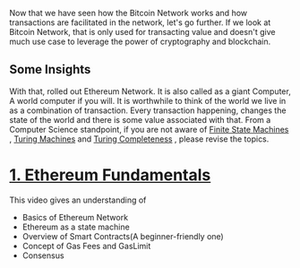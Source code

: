 Now that we have seen how the Bitcoin Network works and how transactions
are facilitated in the network, let's go further. If we look at Bitcoin Network,
that is only used for transacting value and doesn't give much use case to
leverage the power of cryptography and blockchain.

## Some Insights 
With that, rolled out Ethereum Network. It is also called as a giant Computer,
A world computer if you will. It is worthwhile to think of the world we live in as
a combination of transaction. Every transaction happening, changes the state of the world
and there is some value associated with that. From a Computer Science standpoint,
if you are not aware of [Finite State Machines](https://isaaccomputerscience.org/concepts/dsa_toc_fsm?examBoard=all&stage=all) 
, [Turing Machines](https://www.youtube.com/watch?v=DILF8usqp7M&ab_channel=Computerphile) and [Turing Completeness](https://www.youtube.com/watch?v=RPQD7-AOjMI&ab_channel=Computerphile) , please revise the topics.


# [1. Ethereum Fundamentals](https://www.youtube.com/watch?v=Y8P5gDPDFGY&ab_channel=Web3BlockchainDeveloper)
This video gives an understanding of 
* Basics of Ethereum Network
* Ethereum as a state machine
* Overview of Smart Contracts(A beginner-friendly one)
* Concept of Gas Fees and GasLimit
* Consensus

